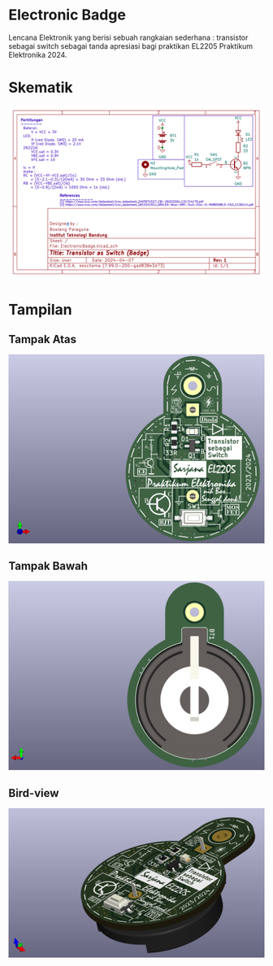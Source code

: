 # Electronic Badge

Lencana Elektronik yang berisi sebuah rangkaian sederhana : transistor sebagai switch sebagai tanda apresiasi bagi praktikan EL2205 Praktikum Elektronika 2024.

# Skematik

![skematik](./img/sch.png)

# Tampilan

## Tampak Atas

![top view](./img/top-view.png)

## Tampak Bawah

![top view](./img/bottom-view.png)

## Bird-view

![Bird view](./img/bird-view.png)